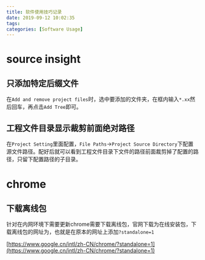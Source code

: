 ```yaml
---
title: 软件使用技巧记录
date: 2019-09-12 10:02:35
tags:
categories: [Software Usage]
---
```


# source insight

## 只添加特定后缀文件

在`Add and remove project files`时，选中要添加的文件夹，在框内输入`*.xx`然后回车，再点击`Add Tree`即可。

## 工程文件目录显示裁剪前面绝对路径

在`Project Setting`里面配置，`File Paths`->`Project Source Directory`下配置源文件路径。配好后就可以看到工程文件目录下文件的路径前面裁剪掉了配置的路径，只留下配置路径的子目录。

# chrome

## 下载离线包

针对在内网环境下需要更新chrome需要下载离线包，官网下载为在线安装包，下载离线包的网址为，也就是在原本的网址上添加`?standalone=1`

[https://www.google.cn/intl/zh-CN/chrome/?standalone=1](https://www.google.cn/intl/zh-CN/chrome/?standalone=1)